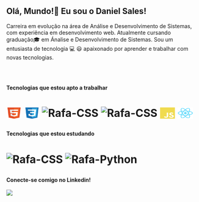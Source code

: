 ## Olá, Mundo!👋 Eu sou o Daniel Sales! 
Carreira em evolução na área de Análise e Desenvolvimento de Sistemas, com experiência em desenvolvimento web.
Atualmente cursando graduação🎓 em Ánalise e Desenvolvimento de Sistemas. Sou um entusiasta de tecnologia 💻 😃 apaixonado por aprender e trabalhar com novas tecnologias.

<br>
<br>

<div style="display: inline_block">
  
  <b>Tecnologias que estou apto a trabalhar</b> <h1>
  <img align="center" alt="Rafa-HTML" height="30" width="40" src="https://raw.githubusercontent.com/devicons/devicon/master/icons/html5/html5-original.svg">
  <img align="center" alt="Rafa-CSS" height="30" width="40" src="https://raw.githubusercontent.com/devicons/devicon/master/icons/css3/css3-original.svg">
  <img align="center" alt="Rafa-CSS" height="30" width="40" src="https://cdn.jsdelivr.net/gh/devicons/devicon/icons/bootstrap/bootstrap-original.svg">
  <img align="center" alt="Rafa-CSS" height="30" width="40" src="https://cdn.jsdelivr.net/gh/devicons/devicon/icons/wordpress/wordpress-plain.svg">
  <img align="center" alt="Rafa-Js" height="30" width="40" src="https://raw.githubusercontent.com/devicons/devicon/master/icons/javascript/javascript-plain.svg">
  <img align="center" alt="Rafa-React" height="30" width="40" src="https://raw.githubusercontent.com/devicons/devicon/master/icons/react/react-original.svg">
</div>

<div style="display: inline_block">
  
<b>Tecnologias que estou estudando</b> <h1>
<img align="center" alt="Rafa-CSS" height="30" width="40" src="https://cdn.jsdelivr.net/gh/devicons/devicon/icons/typescript/typescript-original.svg">
<img align="center" alt="Rafa-Python" height="30" width="40" src="https://cdn.jsdelivr.net/gh/devicons/devicon/icons/nodejs/nodejs-original.svg" />
<br>
</div>
  
<div>
<b> Conecte-se comigo no Linkedin! </b>          
</div>

<div> 
  <br>
  <a href="https://www.linkedin.com/in/juniorsales01" target="_blank"><img src="https://img.shields.io/badge/-LinkedIn-         %230077B5?style=for-the-badge&logo=linkedin&logoColor=white" target="_blank"></a>
</div>
